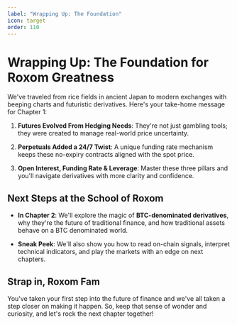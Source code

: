 ```yaml
---
label: "Wrapping Up: The Foundation"
icon: target
order: 110
---
```


# Wrapping Up: The Foundation for Roxom Greatness

We've traveled from rice fields in ancient Japan to modern exchanges with beeping charts and futuristic derivatives. Here's your take-home message for Chapter 1:

1. **Futures Evolved From Hedging Needs**: They're not just gambling tools; they were created to manage real-world price uncertainty.

2. **Perpetuals Added a 24/7 Twist**: A unique funding rate mechanism keeps these no-expiry contracts aligned with the spot price.

3. **Open Interest, Funding Rate & Leverage**: Master these three pillars and you'll navigate derivatives with more clarity and confidence.

## Next Steps at the School of Roxom

- **In Chapter 2**: We'll explore the magic of **BTC-denominated derivatives**, why they're the future of traditional finance, and how traditional assets behave on a BTC denominated world.

- **Sneak Peek**: We'll also show you how to read on-chain signals, interpret technical indicators, and play the markets with an edge on next chapters.

## Strap in, Roxom Fam
You've taken your first step into the future of finance and we've all taken a step closer on making it happen. So, keep that sense of wonder and curiosity, and let's rock the next chapter together!
